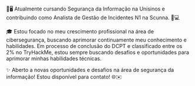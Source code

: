 🔐🖥️ Atualmente cursando Segurança da Informação na Unisinos e contribuindo como Analista de Gestão de Incidentes N1 na Scunna. 💼💻

🎓 Estou focado no meu crescimento profissional na área de cibersegurança, buscando aprimorar continuamente meu conhecimento e habilidades. Em processo de conclusão do DCPT e classificado entre os 2% no TryHackMe, estou sempre buscando desafios e oportunidades para aprimorar minhas habilidades técnicas.

✨ Aberto a novas oportunidades e desafios na área de segurança da informação! Estou disponível para contato! 🌐✉️

 <script src="https://tryhackme.com/badge/1591374"></script>
 
